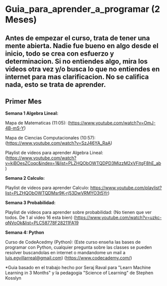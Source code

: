 ﻿# Guia_para_aprender_a_programar (2 Meses)

## Antes de empezar el curso, trata de tener una mente abierta. Nadie fue bueno en algo desde el inicio, todo se crea con esfuerzo y determinacion. Si no entiendes algo, mira los videos otra vez y/o busca lo que no entiendes en internet para mas clarificacion. No se califica nada, esto se trata de aprender.

## Primer Mes

**Semana 1 Algebra Lineal:**

Mapa de Matematicas (11:05):
(https://www.youtube.com/watch?v=OmJ-4B-mS-Y)

Mapa de Ciencias Computacionales (10:57): (https://www.youtube.com/watch?v=SzJ46YA_RaA)

Playlist de videos para aprender Algebra Lineal:
(https://www.youtube.com/watch?v=kjBOesZCoqc&index=1&list=PLZHQObOWTQDPD3MizzM2xVFitgF8hE_ab)

**Semana 2 Calculo:**

Playlist de videos para aprender Calculo:
https://www.youtube.com/playlist?list=PLZHQObOWTQDMsr9K-rj53DwVRMYO3t5Yr)

**Semana 3 Probabilidad:**

Playlist de videos para aprender sobre probabilidad:
(No tienen que ver todos. De 1 al video 16 esta bien)
(https://www.youtube.com/watch?v=uzkc-qNVoOk&list=PLC58778F28211FA19

**Semana 4: Python**

Curso de CodeAcedmy (Python):
(Este curso enseña las bases de programar con Python, cualquier pregunta sobre las classes se pueden resolver buscandolas en internet o mandandome un mail a luis.egvillarreal@gmail.com)
(https://www.codecademy.com/)

*Guia basado en el trabajo hecho por Seraj Raval para "Learn Machine Learning in 3 Months" y la pedagogia "Science of Learning" de Stephen Kosslyn
